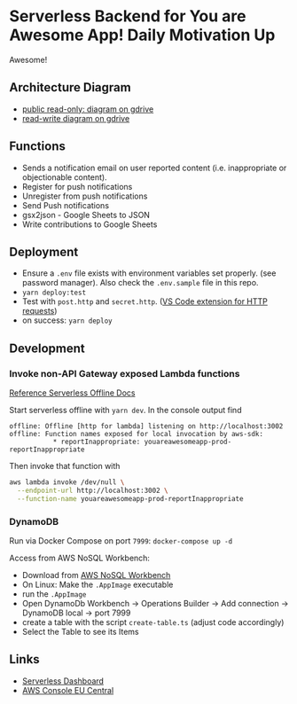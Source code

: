 # Serverless Backend for You are Awesome App! Daily Motivation Up

Awesome!

## Architecture Diagram

- [public read-only: diagram on gdrive](https://drive.google.com/file/d/16ZhIJ67fQRmhMZnOK5MjE-qJspIQUzP_/view?usp=sharing)
- [read-write diagram on gdrive](https://app.diagrams.net/#G16ZhIJ67fQRmhMZnOK5MjE-qJspIQUzP_)

## Functions

- Sends a notification email on user reported content (i.e. inappropriate or objectionable content).
- Register for push notifications
- Unregister from push notifications
- Send Push notifications
- gsx2json - Google Sheets to JSON
- Write contributions to Google Sheets

## Deployment

- Ensure a `.env` file exists with environment variables set properly. (see password manager). Also check the `.env.sample` file in this repo.
- `yarn deploy:test`
- Test with `post.http` and `secret.http`. ([VS Code extension for HTTP requests](https://marketplace.visualstudio.com/items?itemName=humao.rest-client))
- on success: `yarn deploy`

## Development

### Invoke non-API Gateway exposed Lambda functions

[Reference Serverless Offline Docs](https://www.serverless.com/plugins/serverless-offline#usage-with-invoke)

Start serverless offline with `yarn dev`.
In the console output find

```log
offline: Offline [http for lambda] listening on http://localhost:3002
offline: Function names exposed for local invocation by aws-sdk:
           * reportInappropriate: youareawesomeapp-prod-reportInappropriate
```

Then invoke that function with

```sh
aws lambda invoke /dev/null \
  --endpoint-url http://localhost:3002 \
  --function-name youareawesomeapp-prod-reportInappropriate
```

### DynamoDB

Run via Docker Compose on port `7999`:
`docker-compose up -d`

Access from AWS NoSQL Workbench:

- Download from [AWS NoSQL Workbench](https://docs.aws.amazon.com/amazondynamodb/latest/developerguide/workbench.settingup.html)
- On Linux: Make the `.AppImage` executable
- run the `.AppImage`
- Open DynamoDb Workbench -> Operations Builder -> Add connection -> DynamoDB local -> port 7999
- create a table with the script `create-table.ts` (adjust code accordingly)
- Select the Table to see its Items

## Links

- [Serverless Dashboard](https://dashboard.serverless.com)
- [AWS Console EU Central](https://eu-central-1.console.aws.amazon.com/console/home?region=eu-central-1#)
